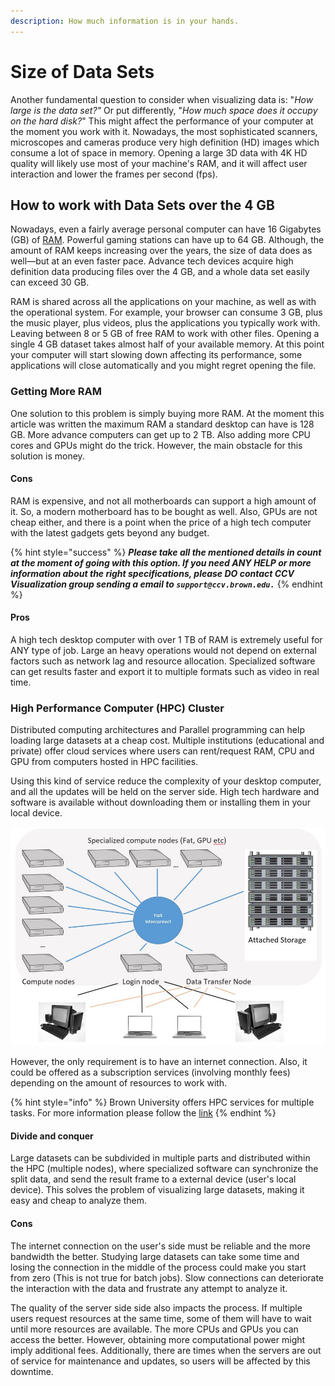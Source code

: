 ```yaml
---
description: How much information is in your hands.
---
```


# Size of Data Sets

Another fundamental question to consider when visualizing data is: "_How large is the data_ _set?"_ Or put differently, "_How much space does it occupy on the hard disk?_" This might affect the performance of your computer at the moment you work with it. Nowadays,  the most sophisticated scanners, microscopes and cameras produce very high definition \(HD\) images which consume a lot of space in memory. Opening a large 3D data with 4K HD quality will likely use most of your machine's RAM,  and it will affect user interaction and lower  the frames per second \(fps\).

## How to work with Data Sets over the 4 GB 

Nowadays, even a fairly average personal computer can have 16 Gigabytes \(GB\) of [RAM](https://en.wikipedia.org/wiki/Random-access_memory).  Powerful gaming stations can have up to 64 GB. Although, the amount of RAM keeps increasing over the years, the size of data does as well—but at an even faster pace. Advance tech devices acquire high definition data producing files over the 4 GB, and a whole data set easily can exceed 30 GB.

RAM is shared across all the applications on your machine, as well as with the operational system. For example, your browser can consume 3 GB, plus the music player, plus videos, plus the applications you typically work with. Leaving between 8 or 5 GB of free RAM to work with other files. Opening a single 4 GB dataset takes almost half of your available memory. At this point your computer will start slowing down affecting its performance, some applications will close automatically and you might regret opening the file.

### Getting More RAM

One solution to this problem is simply buying more RAM. At the moment this article was written the maximum RAM a standard desktop can have is 128 GB. More advance computers can get up to 2 TB. Also adding more CPU cores and  GPUs might do the trick. However, the main obstacle for this solution is money.

#### Cons

RAM is expensive, and not all motherboards can support a high amount of it. So, a modern motherboard has to be bought as well. Also, GPUs are not cheap either, and there is a point when the price of a high tech computer with the latest gadgets gets beyond any  budget.

{% hint style="success" %}
_**Please take all the mentioned details in count at the moment of going with this option. If you need ANY HELP  or more information about the right specifications, please DO contact CCV Visualization group sending a email to `support@ccv.brown.edu.`**_ 
{% endhint %}

#### Pros

A high tech desktop computer with over 1 TB of RAM is extremely useful for ANY type of job. Large an heavy operations would not depend on external factors such as network lag and resource allocation. Specialized software can get results faster and export it to multiple formats such as video in real time.

### High Performance Computer \(HPC\) Cluster 

Distributed computing architectures and Parallel programming can help loading large datasets at a cheap cost. Multiple institutions \(educational and private\) offer cloud services where users can rent/request RAM,  CPU and GPU from computers hosted in HPC facilities.

Using this kind of service reduce the complexity of your  desktop computer, and all the updates will be held on the server side. High tech hardware and software is available without downloading them or installing them in your local device.

![HPC service offers multiple and powerful resources accessible from simple desktop computers](../.gitbook/assets/hpccluster.jpg)

However,  the only requirement is to have an internet connection. Also, it could be offered as a subscription services \(involving monthly fees\) depending on the amount of resources to work with.

{% hint style="info" %}
Brown University offers HPC services for multiple tasks. For more information please follow the [link](https://ccv.brown.edu/#computing)
{% endhint %}

#### Divide and conquer

Large datasets can be subdivided in multiple parts and distributed within the HPC \(multiple nodes\), where specialized software can synchronize the split data, and send the result frame to a external device \(user's local device\). This solves the problem of visualizing large datasets, making it easy and cheap to analyze them.

#### Cons

The internet connection on the user's side must be reliable and the more bandwidth the better. Studying large datasets can take some time and losing the connection in the middle of the process could make you start from zero \(This is not true for batch jobs\). Slow connections can deteriorate the interaction with the data and frustrate any attempt to analyze it.

The quality of the server side side also impacts the process. If multiple users request resources at the same time, some of them will have to wait until more resources are available. The more CPUs and GPUs you can access the better. However, obtaining more computational power might imply additional fees. Additionally, there are times when the servers are out of service for maintenance and updates, so users will be affected by this downtime.







## 



